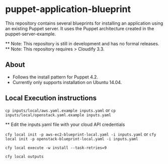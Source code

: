 # puppet-application-blueprint

This repository contains several blueprints for installing an application using an existing Puppet server.
It uses the Puppet architecture created in the puppet-server-example.

** Note: This repository is still in development and has no formal releases.
** Note: This repository requires > Cloudify 3.3.

## About

  * Follows the install pattern for Puppet 4.2.
  * Currently only supports installation on Ubuntu 14.04.

## Local Execution instructions

  `cp inputs/local/aws.yaml.example inputs.yaml` or
      `cp inputs/local/openstack.yaml.example inputs.yaml`

  ** Edit the inputs.yaml file with your cloud API credentials

  `cfy local init -p aws-ec2-blueprint-local.yaml -i inputs.yaml` or
      `cfy local init -p openstack-blueprint-local.yaml -i inputs.yaml`

  `cfy local execute -w install --task-retries=9`

  `cfy local outputs`
